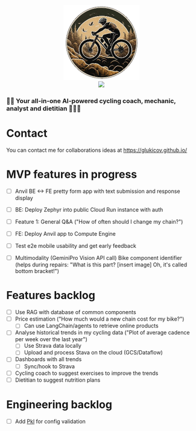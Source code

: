 <p align="center">
<img src="theme/assets/image.png" height="200">
<br>
<img src="https://img.shields.io/badge/Python-FFD43B?style=for-the-badge&logo=python&logoColor=blue">
</p>

### 🚴‍♂️ Your all-in-one AI-powered cycling coach, mechanic, analyst and dietitian 🚴🏻‍♀️

# Contact 
You can contact me for collaborations ideas at https://glukicov.github.io/


# MVP features in progress
- [ ] Anvil BE <-> FE pretty form app with text submission and response display 
- [ ] BE: Deploy Zephyr into public Cloud Run instance with auth
- [ ] Feature 1: General Q&A ("How of often should I change my chain?")
- [ ] FE: Deploy Anvil app to Compute Engine 
- [ ] Test e2e mobile usability and get early feedback   
- [ ] Multimodality (GeminiPro Vision API call) Bike component identifier (helps during repairs: "What is this part? [insert image] Oh, it's called bottom bracket!")


# Features backlog
- [ ] Use RAG with database of common components
- [ ] Price estimation ("How much would a new chain cost for my bike?")
  - [ ] Can use LangChain/agents to retrieve online products
- [ ] Analyse historical trends in my cycling data ("Plot of average cadence per week over the last year")
  - [ ] Use Strava data locally
  - [ ] Upload and process Stava on the cloud (GCS/Dataflow)
- [ ] Dashboards with all trends
  - [ ] Sync/hook to Strava 
- [ ] Cycling coach to suggest exercises to improve the trends
- [ ] Dietitian to suggest nutrition plans 

# Engineering backlog
- [ ] Add [Pkl](https://pkl-lang.org/blog/introducing-pkl.html) for config validation 